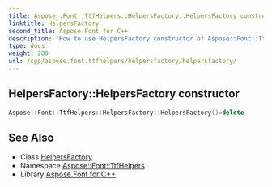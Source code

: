 ```yaml
---
title: Aspose::Font::TtfHelpers::HelpersFactory::HelpersFactory constructor
linktitle: HelpersFactory
second_title: Aspose.Font for C++
description: 'How to use HelpersFactory constructor of Aspose::Font::TtfHelpers::HelpersFactory class in C++.'
type: docs
weight: 200
url: /cpp/aspose.font.ttfhelpers/helpersfactory/helpersfactory/
---
```

## HelpersFactory::HelpersFactory constructor




```cpp
Aspose::Font::TtfHelpers::HelpersFactory::HelpersFactory()=delete
```

## See Also

* Class [HelpersFactory](../)
* Namespace [Aspose::Font::TtfHelpers](../../)
* Library [Aspose.Font for C++](../../../)
